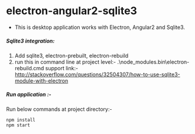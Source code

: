 # electron-angular2-sqlite3
- This is desktop application works with Electron, Angular2 and Sqlite3.

##### Sqlite3 integration:
1. Add  sqlite3, electron-prebuilt, electron-rebuild
2. run this in command line at project level:- .\node_modules\.bin\electron-rebuild.cmd
   support link:- http://stackoverflow.com/questions/32504307/how-to-use-sqlite3-module-with-electron


##### Run application :-
Run below commands at project directory:-

    npm install
    npm start
